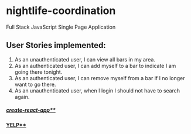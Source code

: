 # nightlife-coordination
Full Stack JavaScript Single Page Application

## User Stories implemented:
1. As an unauthenticated user, I can view all bars in my area.
2. As an authenticated user, I can add myself to a bar to indicate I am going there tonight.
3. As an authenticated user, I can remove myself from a bar if I no longer want to go there.
4. As an unauthenticated user, when I login I should not have to search again.


##### [create-react-app**](https://github.com/facebookincubator/create-react-app)
#### [YELP**](https://www.yelp.com/developers/documentation/v3)
